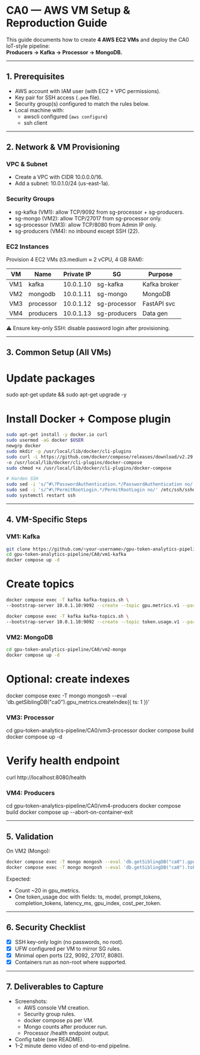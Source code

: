 # CA0 — AWS VM Setup & Reproduction Guide

This guide documents how to create **4 AWS EC2 VMs** and deploy the CA0 IoT-style pipeline:  
**Producers → Kafka → Processor → MongoDB.**

---

## 1. Prerequisites

- AWS account with IAM user (with EC2 + VPC permissions).
- Key pair for SSH access (`.pem` file).
- Security group(s) configured to match the rules below.
- Local machine with:
    - awscli configured (`aws configure`)
    - ssh client
---

## 2. Network & VM Provisioning

### VPC & Subnet
- Create a VPC with CIDR 10.0.0.0/16.
- Add a subnet: 10.0.1.0/24 (us-east-1a).

### Security Groups
- sg-kafka (VM1): allow TCP/9092 from sg-processor + sg-producers.
- sg-mongo (VM2): allow TCP/27017 from sg-processor only.
- sg-processor (VM3): allow TCP/8080 from Admin IP only.
- sg-producers (VM4): no inbound except SSH (22).

### EC2 Instances
Provision 4 EC2 VMs (t3.medium ≈ 2 vCPU, 4 GB RAM):

| VM   | Name      | Private IP | SG           | Purpose      |
|------|-----------|------------|--------------|--------------|
| VM1  | kafka     | 10.0.1.10  | sg-kafka     | Kafka broker |
| VM2  | mongodb   | 10.0.1.11  | sg-mongo     | MongoDB      |
| VM3  | processor | 10.0.1.12  | sg-processor | FastAPI svc  |
| VM4  | producers | 10.0.1.13  | sg-producers | Data gen     |

⚠️ Ensure key-only SSH: disable password login after provisioning.

---

## 3. Common Setup (All VMs)

# Update packages
sudo apt-get update && sudo apt-get upgrade -y

# Install Docker + Compose plugin
```bash
sudo apt-get install -y docker.io curl
sudo usermod -aG docker $USER
newgrp docker
sudo mkdir -p /usr/local/lib/docker/cli-plugins
sudo curl -L https://github.com/docker/compose/releases/download/v2.29.7/docker-compose-linux-x86_64 \
-o /usr/local/lib/docker/cli-plugins/docker-compose
sudo chmod +x /usr/local/lib/docker/cli-plugins/docker-compose

# Harden SSH
sudo sed -i 's/^#\?PasswordAuthentication.*/PasswordAuthentication no/' /etc/ssh/sshd_config
sudo sed -i 's/^#\?PermitRootLogin.*/PermitRootLogin no/' /etc/ssh/sshd_config
sudo systemctl restart ssh
```

---

## 4. VM-Specific Steps

### VM1: Kafka
```bash
git clone https://github.com/<your-username>/gpu-token-analytics-pipeline.git
cd gpu-token-analytics-pipeline/CA0/vm1-kafka
docker compose up -d
```

# Create topics
```bash
docker compose exec -T kafka kafka-topics.sh \
--bootstrap-server 10.0.1.10:9092 --create --topic gpu.metrics.v1 --partitions 1 --replication-factor 1

docker compose exec -T kafka kafka-topics.sh \
--bootstrap-server 10.0.1.10:9092 --create --topic token.usage.v1 --partitions 1 --replication-factor 1
```

### VM2: MongoDB
```bash 
cd gpu-token-analytics-pipeline/CA0/vm2-mongo
docker compose up -d

```

# Optional: create indexes
docker compose exec -T mongo mongosh --eval 'db.getSiblingDB("ca0").gpu_metrics.createIndex({ ts: 1 })'

### VM3: Processor

cd gpu-token-analytics-pipeline/CA0/vm3-processor
docker compose build
docker compose up -d

# Verify health endpoint
curl http://localhost:8080/health

### VM4: Producers

cd gpu-token-analytics-pipeline/CA0/vm4-producers
docker compose build
docker compose up --abort-on-container-exit

---

## 5. Validation

On VM2 (Mongo):
```bash 
docker compose exec -T mongo mongosh --eval 'db.getSiblingDB("ca0").gpu_metrics.countDocuments()'
docker compose exec -T mongo mongosh --eval 'db.getSiblingDB("ca0").token_usage.findOne()'
```

Expected:
- Count ~20 in gpu_metrics.
- One token_usage doc with fields: ts, model, prompt_tokens, completion_tokens, latency_ms, gpu_index, cost_per_token.

---

## 6. Security Checklist

- [x] SSH key-only login (no passwords, no root).
- [x] UFW configured per VM to mirror SG rules.
- [x] Minimal open ports (22, 9092, 27017, 8080).
- [x] Containers run as non-root where supported.

---

## 7. Deliverables to Capture

- Screenshots:
    - AWS console VM creation.
    - Security group rules.
    - docker compose ps per VM.
    - Mongo counts after producer run.
    - Processor /health endpoint output.
- Config table (see README).
- 1–2 minute demo video of end-to-end pipeline.
